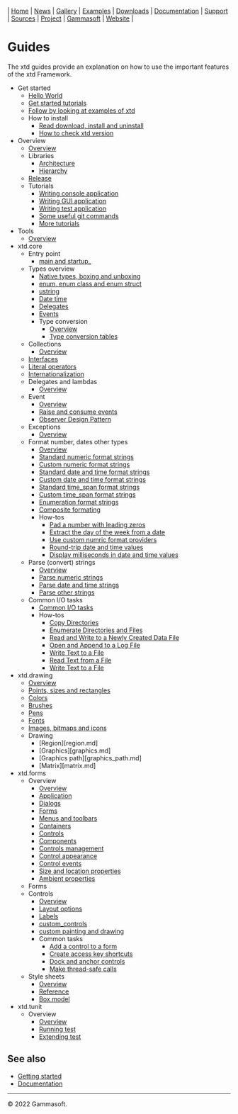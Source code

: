 | [Home](home.md) | [News](news.md) | [Gallery](gallery.md) | [Examples](examples.md) | [Downloads](downloads.md) | [Documentation](documentation.md) | [Support](support.md) | [Sources](https://github.com/gammasoft71/xtd) | [Project](https://sourceforge.net/projects/xtdpro/) | [Gammasoft](gammasoft.md) | [Website](https://gammasoft71.wixsite.com/xtdpro) |

# Guides

The xtd guides provide an explanation on how to use the important features of the xtd Framework. 

* Get started
  * [Hello World](guide_hello_world.md)
  * [Get started tutorials](tutorials.md)
  * [Follow by looking at examples of xtd](../examples/README.md)
  * How to install
    * [Read download, install and uninstall](downloads.md)
    * [How to check xtd version](guide_check_version.md)
* Overview
  * [Overview](xtd_explanations.md)
  * Libraries
    * [Architecture](architecture.md)
    * [Hierarchy](hierarchy.md)
  * [Release](https://github.com/gammasoft71/xtd/blob/master/docs/release_notes.md)
  * Tutorials
    * [Writing console application](writing_applicaion_console.md)
    * [Writing GUI application](writing_applicaion_gui.md)
    * [Writing test application](writing_applicaion_test.md)
    * [Some useful git commands](git.md)
    * [More tutorials](tutorials.md)
* Tools
  * [Overview](https://github.com/gammasoft71/xtd/blob/master/docs/tools.md)
* xtd.core
  * Entry point
    * [main and startup_](guide_main_and_startup.md)
  * Types overview
    * [Native types, boxing and unboxing](types.md)
    * [enum, enum class and enum struct](enum_class.md)
    * [ustring](ustring.md)
    * [Date time](date_time.md)
    * [Delegates](delegates.md)
    * [Events](events.md)
    * Type conversion
      * [Overview](type_conversion_overview.md)
      * [Type conversion tables](type_conversion_tables.md)     
  * Collections
    * [Overview](collections.md)
  * [Interfaces](interfaces.md)
  * [Literal operators](literal_operators.md)
  * [Internationalization](internationalization.md)
  * Delegates and lambdas
    * [Overview](guide_delegates_and_lambdas.md)
  * Event
    * [Overview](guide_handle_and_raise_events.md)
    * [Raise and consume events](guide_raise_and_consume_events.md)
    * [Observer Design Pattern](guide_observer_design_pattern.md)
  * Exceptions
    * [Overview](exceptions.md)
  * Format number, dates other types
    * [Overview](format_overview.md)
    * [Standard numeric format strings](format_standard_numeric_format_strings.md)
    * [Custom numeric format strings](format_custom_numeric_format_strings.md)
    * [Standard date and time format strings](format_standard_date_and_time_format_strings.md)
    * [Custom date and time format strings](format_custom_date_and_time_format_strings.md)
    * [Standard time_span format strings](format_standard_time_span_format_strings.md)
    * [Custom time_span format strings](format_custom_time_span_format_strings.md)
    * [Enumeration format strings](format_enumeration_format_strings.md)
    * [Composite formating](format_composite_formating.md)
    * How-tos
      * [Pad a number with leading zeros](format_pad_a_number_with_leading_zeros.md)
      * [Extract the day of the week from a date](format_extract_the_day_of_the_week_from_date.md)
      * [Use custom numric format providers](format_use_custom_numeric_format_providers.md)
      * [Round-trip date and time values](format_round_trip_date_and_time_values.md)
      * [Display milliseconds in date and time values](format_display_milliseconds_in_date_and_time_values.md)
  * Parse (convert) strings
    * [Overview](parse_overview.md)
    * [Parse numeric strings](parse_numeric_strings.md)
    * [Parse date and time strings](parse_date_and_time_strings.md)
    * [Parse other strings](parse_other_strings.md)
  * Common I/O tasks
    * [Common I/O tasks​](common_io_tasks.md)
    * How-tos
      * [Copy Directories](common_io_tasks_copy_directories.md)
      * [Enumerate Directories and Files](common_io_tasks_enumerate_directories_and_files.md)
      * [Read and Write to a Newly Created Data File](common_io_tasks_read_and_write_to_a_newly_created_data_file.md)
      * [Open and Append to a Log File](common_io_tasks_open_and_append_to_a_log_file.md)
      * [Write Text to a File](common_io_tasks_write_text_to_a_file.md)
      * [Read Text from a File](common_io_tasks_read_text_from_a_file.md)
      * [Write Text to a File](common_io_tasks_write_text_to_a_file.md)
* xtd.drawing
  * [Overview](drawing.md)
  * [Points, sizes and rectangles](points_sizes_and_rectangles.md)
  * [Colors](colors.md)
  * [Brushes](brushes.md)
  * [Pens](pens.md)
  * [Fonts](fonts.md)
  * [Images, bitmaps and icons](images.md)
  * Drawing
    * [Region][region.md]
    * [Graphics][graphics.md]
    * [Graphics path][graphics_path.md]
    * [Matrix][matrix.md]
* xtd.forms
  * Overview
    * [Overview](xtd_forms_explanations.md)
    * [Application](guide_application_overview.md)
    * [Dialogs](dialogs.md)
    * [Forms](forms.md)
    * [Menus and toolbars](menus_and_tollbars.md)
    * [Containers](containers.md)
    * [Controls](controls.md)
    * [Components](components.md)
    * [Controls management](controls_management.md)
    * [Control appearance](control_appearance.md)
    * [Control events](guide_control_events.md)
    * [Size and location properties](size_and_location_properties.md)
    * [Ambient properties](ambient_properties.md)
  * Forms
  * Controls
    * [Overview](controls_overview.md)
    * [Layout options](position_and_layout_of_controls.md)
    * [Labels](labels.md)
    * [custom_controls](custom_controls.md)
    * [custom painting and drawing](custom_painting_and_drawing.md)
    * Common tasks
      * [Add a control to a form](add_a_control_to_a_form.md)
      * [Create access key shortcuts](create_access_key_shortcuts.md)
      * [Dock and anchor controls](dock_and_anchor_controls.md)
      * [Make thread-safe calls](thread_safe_control_call.md)
  * Style sheets
    * [Overview](guide_style_sheets_overview.md)
    * [Reference](guide_style_sheets_reference.md)
    * [Box model](guide_style_sheets_box_model.md)
* xtd.tunit
  * Overview
    * [Overview](guide_tunit_overview.md)
    * [Running test](writing_applicaion_running_test.md)
    * [Extending test](writing_applicaion_extending_test.md)

## See also

* [Getting started](getting_started.md)
* [Documentation](documentation.md)

______________________________________________________________________________________________

© 2022 Gammasoft.
